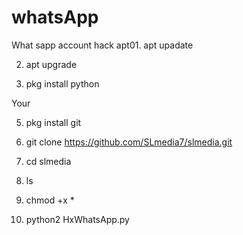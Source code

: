 # whatsApp
What sapp account hack
apt01. apt upadate 


02. apt upgrade 



03. pkg install python

Your


 05. pkg install git 



06. git clone https://github.com/SLmedia7/slmedia.git 



07. cd slmedia



08. ls 



09. chmod +x * 



10. python2 HxWhatsApp.py 

